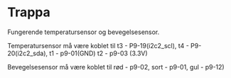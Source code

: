 Trappa
======


Fungerende temperatursensor og bevegelsesensor. 

Temperatursensor må være koblet til t3 - P9-19(i2c2_scl), t4 - P9-20(i2c2_sda), t1 - p9-01(GND) t2 -  p9-03 (3.3V)

Bevegelsesensor må være koblet til rød - p9-02, sort  - p9-01, gul - p9-12)
